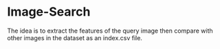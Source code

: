# Image-Search
The idea is to extract the features of the query image then compare with other images in the dataset as an index.csv file. 
